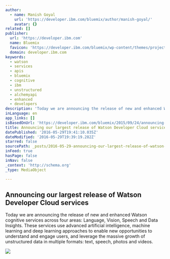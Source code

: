 ```yaml
---
author:
  - name: Manish Goyal
    url: 'https://developer.ibm.com/bluemix/author/manish-goyal/'
    avatar: {}
related: []
publisher:
  url: 'https://developer.ibm.com'
  name: Bluemix
  favicon: 'https://developer.ibm.com/bluemix/wp-content/themes/projectnext/css/favicon.ico'
  domain: developer.ibm.com
keywords:
  - watson
  - services
  - apis
  - bluemix
  - cognitive
  - ibm
  - unstructured
  - alchemyapi
  - enhanced
  - developers
description: 'Today we are announcing the release of new and enhanced Watson cognitive services across four areas: Language, Vision, Speech and Data Insights. These services use advanced artificial intelligence, machine learning and deep learning approaches to enable new opportunities to understand and engage users, and leverage the massive growth of unstructured data in multiple formats: text, speech, photos and videos.'
inLanguage: en
app_links: []
isBasedOnUrl: 'https://developer.ibm.com/bluemix/2015/09/24/announcing-watson-developer-cloud-services-release/'
title: Announcing our largest release of Watson Developer Cloud services
datePublished: '2016-05-29T19:41:10.035Z'
dateModified: '2016-05-29T19:39:19.282Z'
starred: false
sourcePath: _posts/2016-05-29-announcing-our-largest-release-of-watson-developer-cloud-ser.md
inFeed: true
hasPage: false
inNav: false
_context: 'http://schema.org'
_type: MediaObject

---
```

<article style=""><h1>Announcing our largest release of Watson Developer Cloud services</h1><p>Today we are announcing the release of new and enhanced Watson cognitive services across four areas: Language, Vision, Speech and Data Insights. These services use advanced artificial intelligence, machine learning and deep learning approaches to enable new opportunities to understand and engage users, and leverage the massive growth of unstructured data in multiple formats: text, speech, photos and videos.</p><img src="https://developer.ibm.com/bluemix/wp-content/uploads/sites/20/2014/10/WatsonForBluemix2-to-1_880.png" /></article>
